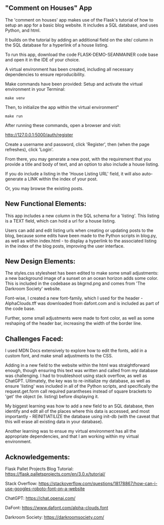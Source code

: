 ## "Comment on Houses" App

The 'comment on houses' app makes use of the Flask's tutorial of how to setup an app for a basic blog website. It includes a SQL database, and uses Python, and html. 

It builds on the tutorial by adding an additional field on the site/ column in the SQL database for a hyperlink of a house listing. 

To run this app, download the code FLASK-DEMO-SEANMAINER code base and open it in the IDE of your choice.

A virtual environment has been created, including
all necessary dependencies to ensure reproducibility. 

Make commands have been provided: Setup and activate the virtual environment in your Terminal:

```make venv```

Then, to initialize the app within the virtual environment"

```make run```

After running these commands, open a browser and visit: 

http://127.0.0.1:5000/auth/register

Create a username and password, click 'Register', then (when the page refreshes), click 'Login'. 

From there, you may generate a new post, with the requirement that you provide a title and body of text, and an option to also include a house listing. 

If you do include a listing in the 'House Listing URL' field, it will also auto-generate a LINK within the index of your post.

Or, you may browse the existing posts.

## New Functional Elements:

This app includes a new column in the SQL schema for a 'listing'.
This listing is a TEXT field, which can hold a url for a house listing. 

Users can add and edit listing urls when creating or updating posts to the blog, because some edits have been made to the Python scripts in blog.py, as well as within index.html - to display a hyperlink to the associated listing in the index of the blog posts, improving the user interface.

## New Design Elements:
The styles.css stylesheet has been edited to make some small adjustments: a new background image of a sunset on an ocean horizon adds some color. This is included in the codebase as bkgrnd.png and comes from 'The Darkroom Society' website. 

Font-wise, I created a new font-family, which I used for the header - AlphaClouds.tff was downloaded from dafont.com and is included as part of the code base.

Further, some small adjustments were made to font color, as well as some reshaping of the header bar, increasing the width of the border line. 

## Challenges Faced:
I used MDN Docs extensively to explore how to edit the fonts, add in a custom font, and make small adjustments to the CSS.

Adding in a new field to the website within the html was straightforward enough, though ensuring this text was written and called from my database was challenging. I had to troubleshoot using stack overflow, as well as ChatGPT. Ultimately, the key was to re-initialize my database, as well as ensure 'listing' was included in all of the Python scripts, and specifically the request.get.form call required parantheses instead of square brackets to 'get' the object (ie. listing) before displaying it.

My biggest learning was how to add a new field to an SQL database, then identify and edit all of the places where this data is accessed, and most importantly - REINITIATILIZE the database using init-db (with the caveat that this will erase all existing data in your database).

Another learning was to ensue my virtual environment has all the appropriate dependencies, and that I am working within my virtual environment. 

## Acknowledgements:
Flask Pallet Projects Blog Tutorial: https://flask.palletsprojects.com/en/3.0.x/tutorial/

Stack Overflow: https://stackoverflow.com/questions/18178867/how-can-i-use-googles-roboto-font-on-a-website

ChatGPT: https://chat.openai.com/

DaFont: https://www.dafont.com/alpha-clouds.font

Darkroom Society: https://darkroomsociety.com/
